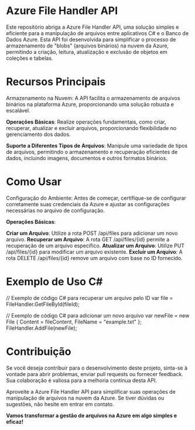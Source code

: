 # Azure File Handler API
Este repositório abriga a Azure File Handler API, uma solução simples e eficiente para a manipulação de arquivos entre aplicativos C# e o Banco de Dados Azure. Esta API foi desenvolvida para simplificar o processo de armazenamento de "blobs" (arquivos binários) na nuvem da Azure, permitindo a criação, leitura, atualização e exclusão de objetos em coleções e tabelas.

# Recursos Principais
Armazenamento na Nuvem: A API facilita o armazenamento de arquivos binários na plataforma Azure, proporcionando uma solução robusta e escalável.

**Operações Básicas**: Realize operações fundamentais, como criar, recuperar, atualizar e excluir arquivos, proporcionando flexibilidade no gerenciamento dos dados.

**Suporte a Diferentes Tipos de Arquivos**: Manipule uma variedade de tipos de arquivos, permitindo o armazenamento e recuperação eficientes de dados, incluindo imagens, documentos e outros formatos binários.

# Como Usar
Configuração do Ambiente: Antes de começar, certifique-se de configurar corretamente suas credenciais da Azure e ajustar as configurações necessárias no arquivo de configuração.

**Operações Básicas**:

**Criar um Arquivo**: Utilize a rota POST /api/files para adicionar um novo arquivo.
**Recuperar um Arquivo**: A rota GET /api/files/{id} permite a recuperação de um arquivo específico.
**Atualizar um Arquivo**: Utilize PUT /api/files/{id} para modificar um arquivo existente.
**Excluir um Arquivo**: A rota DELETE /api/files/{id} remove um arquivo com base no ID fornecido.

# Exemplo de Uso C#

// Exemplo de código C# para recuperar um arquivo pelo ID
var file = FileHandler.GetFileById(fileId);

// Exemplo de código C# para adicionar um novo arquivo
var newFile = new File { Content = fileContent, FileName = "example.txt" };
FileHandler.AddFile(newFile);

# Contribuição
Se você deseja contribuir para o desenvolvimento deste projeto, sinta-se à vontade para abrir problemas, enviar pull requests ou fornecer feedback. Sua colaboração é valiosa para a melhoria contínua desta API.

Aproveite a Azure File Handler API para simplificar suas operações de manipulação de arquivos na nuvem da Azure. Se tiver dúvidas ou sugestões, não hesite em entrar em contato.

**Vamos transformar a gestão de arquivos na Azure em algo simples e eficaz!**
